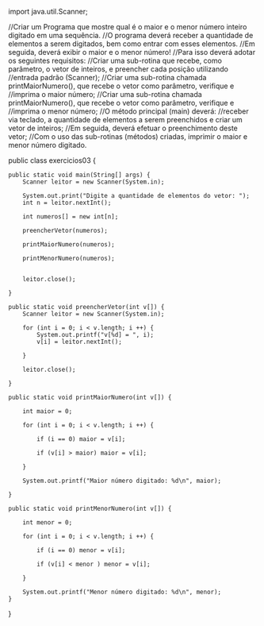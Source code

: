 import java.util.Scanner;

//Criar um Programa que mostre qual é o maior e o menor número inteiro digitado em uma sequência.
//O programa deverá receber a quantidade de elementos a serem digitados, bem como entrar com esses elementos.
//Em seguida, deverá exibir o maior e o menor número!
//Para isso deverá adotar os seguintes requisitos:
//Criar uma sub-rotina que recebe, como parâmetro, o vetor de inteiros, e preencher cada posição utilizando
//entrada padrão (Scanner);
//Criar uma sub-rotina chamada printMaiorNumero(), que recebe o vetor como parâmetro, verifique e
//imprima o maior número;
//Criar uma sub-rotina chamada printMaiorNumero(), que recebe o vetor como parâmetro, verifique e
//imprima o menor número;
//O método  principal (main) deverá:
//receber via teclado, a quantidade de elementos a serem preenchidos e criar um vetor de inteiros;
//Em seguida, deverá efetuar o preenchimento deste vetor;
//Com o uso das sub-rotinas (métodos) criadas, imprimir o maior e menor número digitado.

public class exercicios03 {

	public static void main(String[] args) {
		Scanner leitor = new Scanner(System.in);
		
		System.out.print("Digite a quantidade de elementos do vetor: ");
		int n = leitor.nextInt();
		
		int numeros[] = new int[n];
		
		preencherVetor(numeros);
		
		printMaiorNumero(numeros);
		
		printMenorNumero(numeros);		
		
		
		leitor.close();
		
	}
	
	public static void preencherVetor(int v[]) {
		Scanner leitor = new Scanner(System.in);
		
		for (int i = 0; i < v.length; i ++) {
			System.out.printf("v[%d] = ", i);
			v[i] = leitor.nextInt();
			
		}
		
		leitor.close();
		
	}
	
	public static void printMaiorNumero(int v[]) {
		
		int maior = 0;
		
		for (int i = 0; i < v.length; i ++) {
			
			if (i == 0) maior = v[i];
			
			if (v[i] > maior) maior = v[i];
			
		}
		
		System.out.printf("Maior número digitado: %d\n", maior);
		
	}
	
	public static void printMenorNumero(int v[]) {
		
		int menor = 0;
		
		for (int i = 0; i < v.length; i ++) {
			
			if (i == 0) menor = v[i];
			
			if (v[i] < menor ) menor = v[i];
			
		}
		
		System.out.printf("Menor número digitado: %d\n", menor);
	}

}
